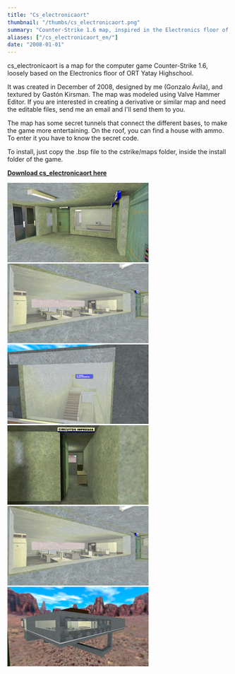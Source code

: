 ```yaml
---
title: "Cs_electronicaort"
thumbnail: "/thumbs/cs_electronicaort.png"
summary: "Counter-Strike 1.6 map, inspired in the Electronics floor of ORT Yatay (Highschool I attended)."
aliases: ["/cs_electronicaort_en/"]
date: "2008-01-01"
---
```


cs_electronicaort is a map for the computer game Counter-Strike 1.6, loosely based on the Electronics floor of ORT Yatay Highschool.

It was created in December of 2008, designed by me (Gonzalo Ávila), and textured by Gastón Kirsman. The map was modeled using Valve Hammer Editor. If you are interested in creating a derivative or similar map and need the editable files, send me an email and I'll send them to you.

The map has some secret tunnels that connect the different bases, to make the game more entertaining. On the roof, you can find a house with ammo. To enter it you have to know the secret code.

To install, just copy the .bsp file to the cstrike/maps folder, inside the install folder of the game.

**[Download cs_electronicaort here](/downloads/cs_electronicaort.zip)**

![Cs_electronicaort](/images/cs_electronicaort00.png)
![Cs_electronicaort](/images/cs_electronicaort01.png)
![Cs_electronicaort](/images/cs_electronicaort02.png)
![Cs_electronicaort](/images/cs_electronicaort03.png)
![Cs_electronicaort](/images/cs_electronicaort04.png)
![Cs_electronicaort](/images/cs_electronicaort05.png)

